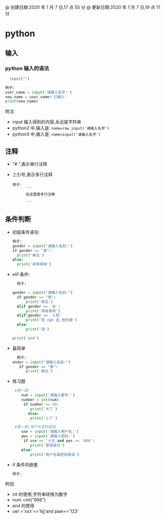 @ 创建日期:2020 年 1 月 7 日,17 点 55 分
@ 更新日期:2020 年 1 月 7 日,19 点 11 分

# python

## 输入

### python 输入的语法

```py
  input("")
```

```py
例子:
user_name = input('请输入名字:')
new_name = user_name+'已输入'
print(new_name)

```

附注:

- input 输入得到的内容,永远是字符串
- python2 中,输入是: `name=raw_input('请输入名字')`
- python3 中,输入是: `name=input('请输入名字')`

## 注释

- "# ",表示单行注释
- 三引号,表示多行注释

  ````
  例子:
        ```
        在这里是多行注释

        ```

  ````

## 条件判断

- 初级条件语句:

  ```py
  例子:
  gender = input("请输入名别:")
  if gender == "男":
    print('再见')
  else:
    print('来呀来呀')
  ```

- elif 条件:

  ```py
    例子:

  gender = input("请输入名别:")
    if gender == "男":
        print('再见')
    elif gender == '女':
        print('来呀来呀')
    elif:gender == '人妖'
        print('找 ngh 去,他也是')
    else:
        print('滚')

  print('end')

  ```

- 最简单

  ```py
    例子:
  ender = input("请输入名别:")
     if gender == "男":
        print('再见')

  ```

- 练习题

  ```py
   #第一题:
      num = input('请输入数字:')
      number = int(num)
       if number >= 50:
          print('大了')
         else:
          print('小了')

   #第一题:用户名密码登录
      use = input('请输入用户名:')
      pws = input('请输入密码:')
       if use == '小王'and pws == '666':
          print('登录成功')
      else:
          print('用户名或密码错误')
  ```

- if 条件的嵌套
  ```py
  例子:
  ```

附加:

- int 的使用,字符串转换为数字
- num =int("666")
- and 的使用
- uer ='xxx'=='hjj'and paw=='123'
